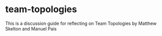 # team-topologies
This is a discussion guide for reflecting on Team Topologies by Matthew Skelton and Manuel Pais
